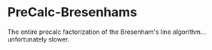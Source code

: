 # PreCalc-Bresenhams
The entire precalc factorization of the Bresenham's line algorithm... unfortunately slower.
